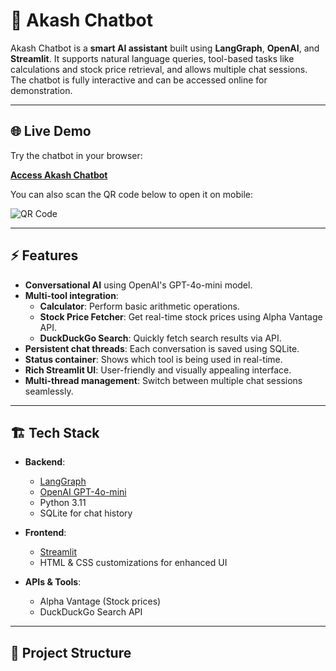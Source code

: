 # 🤖 Akash Chatbot

Akash Chatbot is a **smart AI assistant** built using **LangGraph**, **OpenAI**, and **Streamlit**. It supports natural language queries, tool-based tasks like calculations and stock price retrieval, and allows multiple chat sessions. The chatbot is fully interactive and can be accessed online for demonstration.

---

## 🌐 Live Demo

Try the chatbot in your browser:

[**Access Akash Chatbot**](https://your-streamlit-url.streamlitapp.com)

You can also scan the QR code below to open it on mobile:

![QR Code](https://api.qrserver.com/v1/create-qr-code/?size=150x150&data=https://your-streamlit-url.streamlitapp.com)

---

## ⚡ Features

- **Conversational AI** using OpenAI's GPT-4o-mini model.
- **Multi-tool integration**:
  - **Calculator**: Perform basic arithmetic operations.
  - **Stock Price Fetcher**: Get real-time stock prices using Alpha Vantage API.
  - **DuckDuckGo Search**: Quickly fetch search results via API.
- **Persistent chat threads**: Each conversation is saved using SQLite.
- **Status container**: Shows which tool is being used in real-time.
- **Rich Streamlit UI**: User-friendly and visually appealing interface.
- **Multi-thread management**: Switch between multiple chat sessions seamlessly.

---

## 🏗️ Tech Stack

- **Backend**:
  - [LangGraph](https://github.com/langgraph/langgraph)
  - [OpenAI GPT-4o-mini](https://platform.openai.com/)
  - Python 3.11
  - SQLite for chat history

- **Frontend**:
  - [Streamlit](https://streamlit.io/)
  - HTML & CSS customizations for enhanced UI

- **APIs & Tools**:
  - Alpha Vantage (Stock prices)
  - DuckDuckGo Search API

---

## 📁 Project Structure

